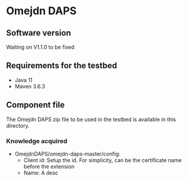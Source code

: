 # Omejdn DAPS

## Software version
Waiting on V1.1.0 to be fixed

## Requirements for the testbed
* Java 11
* Maven 3.6.3

## Component file
The Omejdn DAPS zip file to be used in the testbed is available in this directory.  

### Knowledge acquired
* OmejdnDAPS/omejdn-daps-master/config:
  * Client id: Setup the id. For simplicity, can be the certificate name before the extension
  * Name: A desc
